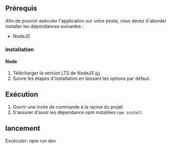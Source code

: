 ## Prérequis
Afin de pouvoir exécuter l'application sur votre poste, vous devez d'aborder installer les dépendances suivantes :
* NodeJS

### Installation
#### Node
1. Télécharger la version LTS de NodeJS [ici](https://nodejs.org/fr/download/)
2. Suivre les étapes d'installation en laissant les options par défaut.

## Exécution
1. Ouvrir une invite de commande à la racine du projet
2. S'assurer d'avoir les dépendance npm installées `npm install`


## lancement 
Excécuter: npm run dev